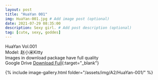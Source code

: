 ```yaml
---
layout: post
title: "HuaYan 001"
img: HuaYan-001.jpg # Add image post (optional)
date: 2021-07-29 08:35:00
description: Sexy girl. # Add post description (optional)
tag: [cute, sexy, goddes]
---
```

HuaYan Vol.001  
Model: 赵小米Kitty  
Images in download package have full quality                    
Google Drive [Download Full](http://gestyy.com/eoAa0X){:target="_blank"}

{% include image-gallery.html folder="/assets/img/A2/HuaYan-001/" %}

